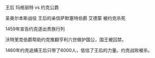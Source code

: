  




王后 玛格丽特
vs
约克公爵

圣奥尔本斯战役
王后的亲信萨默塞特伯爵 艾德蒙 被约克杀死

1459年宣告约克逐出贵族行列

沃特里克伯爵帮助约克推翻亨利六世做护国公，国王被囚禁。

1460年约克追捕王后只带了6000人，低估了王后的力量。约克战败被杀。


